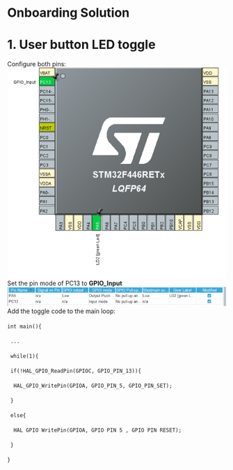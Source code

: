# Onboarding Solution

# 1. User button LED toggle
<p>
Configure both pins:<br>
<img src="../img/blinki/UserButtonToggle.png" alt="User button configuration"><br>
Set the pin mode of PC13 to <strong>GPIO_Input</strong>
<img src="../img/blinki/UserButtonPinMode.png" alt="User button pin mode"><br>
Add the toggle code to the main loop:<br>
<code>
int main(){<br>
&nbsp;...<br>
&nbsp;while(1){<br>
&ensp;if(!HAL_GPIO_ReadPin(GPIOC, GPIO_PIN_13)){<br>
&nbsp;&nbsp;HAL_GPIO_WritePin(GPIOA, GPIO_PIN_5, GPIO_PIN_SET);<br>
&nbsp;}<br>
&nbsp;else{<br>
&nbsp;&nbsp;HAL GPIO WritePin(GPIOA, GPIO PIN 5 , GPIO PIN RESET);<br>
&nbsp;}<br>
}